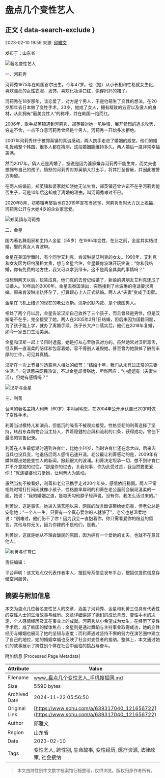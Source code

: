 # 盘点几个变性艺人

## 正文 { data-search-exclude }


2023-02-10 19:59 来源: [邱雅文](https://www.sohu.com/a/639317040_121656722?spm=smpc.content-abroad.content.1.1732254941690EvwaGgD)

发布于：山东省

![著名变性艺人](//p8.itc.cn/images01/20230210/90a443677c9347aca576821474d0660a.jpeg)

一、河莉秀

河莉秀1975年在韩国首尔出生，今年47岁。他（她）从小长相和性格就女生化，喜欢漂亮的女性衣服、发饰，喜欢化妆涂口红，偷穿妈妈的裙子。

河莉秀在18岁那年，谈恋爱了，对方是个男人，于是他萌生了变性的想法。在20岁那年去日本做了变性手术。23岁，她成了女人，拥有精致的五官以及傲人的身材，从此拥有“最美变性人”的称呼，并在韩国一炮而红。

2006年，歌手郑英镇遇到河莉秀，郑英镇对她一见钟情，展开猛烈的追求攻势，穷追不舍，一点不介意河莉秀曾经是个男人，河莉秀一开始多次拒绝。

2007年河莉秀终于被郑英镇的真诚感动，两人携手走进了婚姻的殿堂。他们的婚礼轰动整个韩国，很多人都在猜测，这段婚姻能维持多久，两人婚后一度非常幸福美满。

然而2017年，俩人还是离婚了，据说是因为婆家嫌弃河莉秀不能生育，而丈夫也想拥有自己的孩子。愤怒的河莉秀对郑英镇大打出手，将其打至昏厥，并因此被警方拘留。

在两人结婚前，郑英镇和婆家就知晓她无法生育，郑英镇还曾许诺不在乎河莉秀能否生子，可是10年后这却成了离婚的理由，叫河莉秀难过不已。

2020年8月，郑英镇再娶后也在2019年宣布当爸爸，河莉秀当时大方送上祝福，河莉秀公开与大她4岁的企业家恋爱。

![郑英镇与河莉秀](//p9.itc.cn/images01/20230210/9ec3ab92c53a4c7b8728925fe7a9d66a.jpeg)

二、金星

国内著名舞蹈家和主持人金星（55岁）在1995年变性，在此之前，金星其实结过婚，娶的真女人肯波琳。

金星在美国学舞时，有个同学艾利克，肯波琳是艾利克的女友。1990年，艾利克和女友因为纽约房租太贵，想与金星合住，金星跟肯波琳开玩笑说：“你和我结婚，你有免费的地方住，我又可以拿到绿卡，这不是两全其美的事情吗？”

没想到两天以后，玩笑成真，他们真的去登记结婚了，新娘的男朋友艾利克还成了证婚人。10年后的2000年，金星去泰国演出，突然接到了肯波琳的电话要求离婚。原来肯波琳出轨怀孕了，打算跟心上人正式结婚。两人从“夫妻”变成了闺蜜。

金星在飞机上结识的现在的老公汉斯。汉斯沉默内敛、是个德国男人。

相处了两个月以后，金星告诉汉斯自己收养了三个孩子，而且曾经是男性，但是汉斯毫不在乎，完全接受了她。两人在2005年2月1日结婚，但后来因为国籍问题，为了孩子能上学，就办了离婚手续。孩子长大户口落实后，他们在2018年复婚，如今一家五口生活美满。

金星和汉斯一起上节目时透露，她是打从心里敬佩对方的。虽然她常对汉斯毒舌，但汉斯一直温柔的陪伴和包容着她，容不得别人诋毁她。甚至曾为她辞掉了酬劳丰厚的工作，可见其真情。

汉斯在一次上节目时透露两人相处的细节：“结婚十年，我们从未有过正常的夫妻生活。”一句话惹来网民热议，不过金星却很豁达，坦然回应：“小姐姐有（夫妻生活），但她有感情吗？”

![汉斯与金星](//p7.itc.cn/images01/20230210/cc53ab254eb14d7b93c30fcbfdb514cf.jpeg)

三、利菁

台湾的著名主持人利菁（60岁）本叫吴明恩，在2004年公开承认自己20岁时做了变性手术。

利菁当过模特儿和演员，但低沉的嗓音不被观众接受。性格坚韧的利菁选择了坚持，转战东森购物台当主持人，靠着稳健的台风和流利的口条，获得成功，曾创下最高的销售纪录。

利菁在人生最低潮时遇到许育仁，比她小14岁，当时许育仁还在念大四，后来去当兵也没兵变，他退伍后两人感情迅速升温。老公最让利菁感动的是，2009年有媒体爆出她是变性人的新闻，掀起很大的波澜。利菁决定坦承一切，想不到许育仁并不介意她的过往，“那是你的过去，关我何事，你为此受过苦，我当然要更爱你！”就连婆婆也力挺她，让利菁大为感动。

虽然当初不被看好，利菁和老公已携手走过20个年头，感情依旧稳固。两人平常相处时常打打闹闹就像小孩子，性格直率犀利的利菁在老公面前会展现温柔的一面，她说：“我的婚姻之道，是每天勾他脖子轻声说，没有你，我怎么活过来的。”

利菁说，这是事实。她进入演艺圈以来，网民的酸言酸语带给她伤害，但老公总是安慰她：“一个人一生，只要有一个真心爱你的人就够了”，老公也总温柔地说：“别难过，他们伤不了你！因为我会一直抱着你，你只需看爱你的粉丝的留言，其他与你无关，因为你嫁的不是他们，是我。”

利菁说，这就是她从不理会酸民的原因，因为拥有一个爱她的丈夫，也就不在意其他人。

![利菁与许育仁](//p6.itc.cn/images01/20230210/6a14a03ba86f4b3289192fd70f8666de.jpeg)

责任编辑：

平台声明：该文观点仅代表作者本人，搜狐号系信息发布平台，搜狐仅提供信息存储空间服务。

## 摘要与附加信息

<!-- tcd_abstract -->
本文为盘点几位著名变性艺人的文章，涵盖了河莉秀、金星和利菁三位具有代表性的变性人士的生活故事与经历。文章详细讲述了她们的成长背景、变性手术的决定、个人感情经历及其在事业上的成就。河莉秀从小希望成为女生，在经历了变性手术后，成了韩国的媒体焦点；金星则是通过舞蹈与主持事业取得成功，她的变性经历与婚姻也展现了她的坚韧与态度；而利菁通过坚持不懈的努力在演艺圈中建立了自己的地位，她的婚姻幸福也反映了社会对变性者的接纳。整体上，本文通过她们的故事展示了跨性别个体在社会中面临的挑战与奋斗。
<!-- tcd_abstract_end -->

附加信息 [Processed Page Metadata]

| Attribute       | Value                                  |
|-----------------|----------------------------------------|
| Filename        | www_盘点几个变性艺人_手机搜狐网.md                             |
| Size            | 5590 bytes                           |
| Archived Date   | 2024-11-22 05:56:50                             |
| Original Link   | [https://www.sohu.com/a/639317040_121656722](https://www.sohu.com/a/639317040_121656722)                       |
| Author          | 邱雅文                               |
| Region          | 山东省                               |
| Date            | 2023-02-10                                 |
| Tags            | 变性艺人, 跨性别, 生命故事, 变性经历, 医疗资源, 法律政策, 社会接纳                                 |
>
> 本文由跨性别中文数字档案馆归档整理，仅供浏览。版权归原作者所有。
>